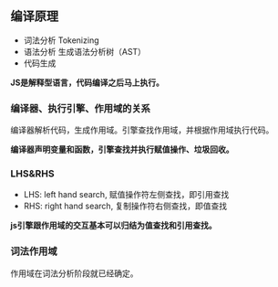 ## 编译原理

- 词法分析 Tokenizing
- 语法分析 生成语法分析树（AST）
- 代码生成

**JS是解释型语言，代码编译之后马上执行。**

### 编译器、执行引擎、作用域的关系

编译器解析代码，生成作用域。引擎查找作用域，并根据作用域执行代码。

**编译器声明变量和函数，引擎查找并执行赋值操作、垃圾回收。**

### LHS&RHS
- LHS: left hand search, 赋值操作符左侧查找，即引用查找
- RHS: right hand search, 复制操作符右侧查找，即值查找

**js引擎跟作用域的交互基本可以归结为值查找和引用查找。** 

### 词法作用域

作用域在词法分析阶段就已经确定。
